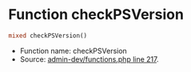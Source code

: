 Function checkPSVersion
===========================





```php
mixed checkPSVersion()
```

* Function name: checkPSVersion
* Source: [admin-dev/functions.php line 217](https://github.com/PrestaShop/PrestaShop/blob/1.5.0.3/admin-dev/functions.php#L217).

